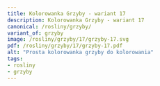 ```yaml
---
title: Kolorowanka Grzyby - wariant 17
description: Kolorowanka Grzyby - wariant 17
canonical: /rosliny/grzyby/
variant_of: grzyby
image: /rosliny/grzyby/17/grzyby-17.svg
pdf: /rosliny/grzyby/17/grzyby-17.pdf
alt: "Prosta kolorowanka grzyby do kolorowania"
tags:
- rosliny
- grzyby
---
```


